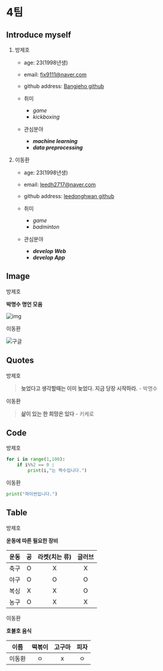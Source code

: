 # **4팀**   

## Introduce myself
1. 방제호
   - age: 23(1998년생)
   - email: fix9111@naver.com
   - github address: [Bangjeho github](https://www.github.com/Bangjeho "Bangjeho github address")
   - 취미
        - _game_
        - _kickboxing_

   - 관심분야
        - _**machine learning**_
        - _**data preprocessing**_

2. 이동환
   - age: 23(1998년생)
   - email: leedh2717@naver.com
   - github address: [leedonghwan github](https://www.github.com/leedh2717 "leedh2717 github address")
   - 취미
        - _game_
        - _badminton_

   - 관심분야
        - _**develop Web**_
        - _**develop App**_

## Image
방제호

**박명수 명언 모음**

![img](https://i.redd.it/cgxzlnr68x841.jpg)

이동환

![구글](https://www.google.com/images/branding/googlelogo/1x/googlelogo_color_272x92dp.png)

## Quotes
방제호

> **늦었다고 생각할때는 이미 늦었다. 지금 당장 시작하라.** - 박명수  

이동환

> **삶이 있는 한 희망은 있다** - 키케로

## Code
방제호

```python
for i in range(1,100):
	if i%%2 == 0 :
		print(i,"는 짝수입니다.")		
```  

이동환

```python
print("파이썬입니다.")
``` 

## Table
방제호

**운동에 따른 필요한 장비**


|운동| 공 | 라켓(치는 류)| 글러브|
|:----:| :-----: | :-----:|:------:|
|축구|O|X|X|
|야구|O|O|O|
|복싱|X|X|O|
|농구|O|X|X|

이동환

**호불호 음식**


| 이름 | 떡볶이 | 고구마 | 피자 |
| :----: | :----: | :----: | :----: |
| 이동환 | ㅇ | x | ㅇ | 

